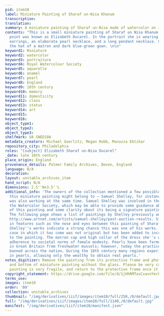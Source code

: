 ```yaml
---
pid: item10
label: Miniature Painting of Sharaf un-Nisa Khanum
transcription:
translation:
summary: A miniature painting of Sharaf un-Nisa made of watercolor on ivory disk
contents: "This is a small miniature painting of Sharaf un Nisa Khanum, who by this
  point was known as Elizabeth Ducarel. In the portrait she is wearing elaborate pearl
  earrings, an elaborate pearl necklace, and a long pendant necklace. She is wearing
  the hat of a matron and dark blue-green gown. \n\n"
keyword1: Miniature
keyword2: watercolor
keyword3: portraiture
keyword4: Royal Watercolour Society
keyword5: aquarelle
keyword6: enamel
keyword7: pearl
keyword8: England
keyword9: 18th century
keyword10: memory
keyword11: domesticity
keyword12: class
keyword13: status
keyword14: art
keyword15:
keyword16:
object_type1:
object_type2:
object_type3:
shelfmark: UA SNED10A
metadata_creators: Michael Goerlitz, Megan Robb, Munazza Ebtikar
repository_city: Philadelphia
roles: "[subject] Elizabeth Sharaf un-Nisa Ducarel"
_date: late 18th century
place_origin: England
provenance_details: Palmer Family Archives, Devon, England
language: N/A
decoration:
layout: unstable_archives_item
hand_script: N/A
dimensions: 2.5''Wx3.5''L
additional_info: 'The owners of the collection mentioned a few possible names of who
  this miniature painting might belong to – Samuel Shelley, for instance. John Bogle
  was also working at the same time. Samuel Shelley was involved in the founding of
  the Watercolor Society, which may be able to provide some guidance about the provenance
  of this painting and some clarity about its being a signature painting of Shelley’s.
  The following page shows a list of paintings by Shelley previously auctioned off:
  http://www.artnet.com/artists/samuel-shelley/past-auction-results. Similarities
  in features such as the nose and eyes between this painting of Sharaf un-Nisa and
  Shelley''s works indicate a strong chance this was one of his works. Note that the
  case in which it has come was not original but has been added to increase the protection
  to the painting. The matron cap and high collar of the dress she''s wearing suggest
  adherence to societal norms of female modesty. Pearls have been farmed for centuries
  in Great Britain from freshwater mussels; however, today the practice is virtually
  banned across the nation. During the 18th century many regions experienced shortages
  in pearls, allowing only the wealthy to obtain real pearls.'
notes_digitizer: Remove the painting from its protective frame and photograph top
  and bottom of miniature painting without the glass. Please be very careful, as this
  painting is very fragile, and return to the protective frame once it has been photographed.
copyright_statement: https://drive.google.com/file/d/1jHhRMTasCxavoYer89Wn8_Xn65nL0sW0/view?usp=sharing
terms_use:
images: item10
order: '09'
collection: unstable_archives
thumbnail: "/img/derivatives/iiif/images/item10/full/250,/0/default.jpg"
full: "/img/derivatives/iiif/images/item10/full/1140,/0/default.jpg"
manifest: "/img/derivatives/iiif/item10/manifest.json"
---
```


